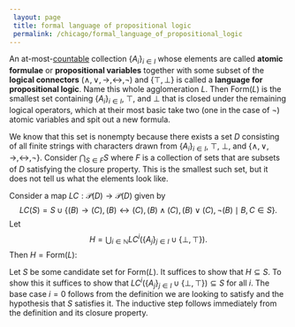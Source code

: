 ```yaml
---
 layout: page
 title: formal language of propositional logic
 permalink: /chicago/formal_language_of_propositional_logic
---
```

An at-most-[countable](https://defsmath.github.io/DefsMath/countable) collection $\{A_i\}_{i\in I}$ whose elements are called **atomic formulae** or **propositional variables** together with some subset of the **logical connectors** $(\land, \lor, \rightarrow, \leftrightarrow, \neg)$ and $\{\top, \bot\}$ is called a **language for propositional logic**. Name this whole agglomeration $L$. Then $\text{Form}(L)$ is the smallest set containing $\{A_i\}_{i\in I}$, $\top$, and $\bot$ that is closed under the remaining logical operators, which at their most basic take two (one in the case of $\neg$) atomic variables and spit out a new formula.

We know that this set is nonempty because there exists a set $D$ consisting of all finite strings with characters drawn from $\{A_i\}_{i\in I}$, $\top$, $\bot$, and $\{\land,\lor, \rightarrow, \leftrightarrow, \neg\}$. Consider $\bigcap _{S\in F}S$ where $F$ is a collection of sets that are subsets of $D$ satisfying the closure property.  This is the smallest such set, but it does not tell us what the elements look like. 

Consider a map $LC: \mathcal P(D) \to \mathcal P(D)$ given by $$LC(S)= S\cup\{(B)\rightarrow (C), (B)\leftrightarrow (C), (B)\land (C), (B)\lor (C), \neg(B) \mid B,C\in S\}.$$ Let $$H = \bigcup_{i\in \mathbb N} LC^i (\{A_j\}_{j\in I} \cup \{\bot,\top\}).$$ Then $H = \text{Form}(L)$:

Let $S$ be some candidate set for $\text{Form}(L)$. It suffices to show that $H\subseteq S$. To show this it suffices to show that $LC^i (\{A_j\}_{j\in I} \cup \{\bot,\top\}) \subseteq S$ for all $i$. The base case $i=0$ follows from the definition we are looking to satisfy and the hypothesis that $S$ satisfies it. The inductive step follows immediately from the definition and its closure property. 